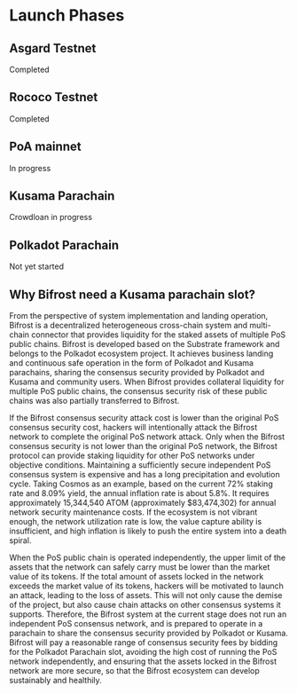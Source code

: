 # Launch Phases

## Asgard Testnet

Completed

## Rococo Testnet

Completed

## PoA mainnet

In progress

## Kusama Parachain

Crowdloan in progress

## Polkadot Parachain

Not yet started

## Why Bifrost need a Kusama parachain slot?

From the perspective of system implementation and landing operation, Bifrost is a decentralized heterogeneous cross-chain system and multi-chain connector that provides liquidity for the staked assets of multiple PoS public chains. Bifrost is developed based on the Substrate framework and belongs to the Polkadot ecosystem project. It achieves business landing and continuous safe operation in the form of Polkadot and Kusama parachains, sharing the consensus security provided by Polkadot and Kusama and community users. When Bifrost provides collateral liquidity for multiple PoS public chains, the consensus security risk of these public chains was also partially transferred to Bifrost.

If the Bifrost consensus security attack cost is lower than the original PoS consensus security cost, hackers will intentionally attack the Bifrost network to complete the original PoS network attack. Only when the Bifrost consensus security is not lower than the original PoS network, the Bifrost protocol can provide staking liquidity for other PoS networks under objective conditions. Maintaining a sufficiently secure independent PoS consensus system is expensive and has a long precipitation and evolution cycle. Taking Cosmos as an example, based on the current 72% staking rate and 8.09% yield, the annual inflation rate is about 5.8%. It requires approximately 15,344,540 ATOM \(approximately $83,474,302\) for annual network security maintenance costs. If the ecosystem is not vibrant enough, the network utilization rate is low, the value capture ability is insufficient, and high inflation is likely to push the entire system into a death spiral.

When the PoS public chain is operated independently, the upper limit of the assets that the network can safely carry must be lower than the market value of its tokens. If the total amount of assets locked in the network exceeds the market value of its tokens, hackers will be motivated to launch an attack, leading to the loss of assets. This will not only cause the demise of the project, but also cause chain attacks on other consensus systems it supports. Therefore, the Bifrost system at the current stage does not run an independent PoS consensus network, and is prepared to operate in a parachain to share the consensus security provided by Polkadot or Kusama. Bifrost will pay a reasonable range of consensus security fees by bidding for the Polkadot Parachain slot, avoiding the high cost of running the PoS network independently, and ensuring that the assets locked in the Bifrost network are more secure, so that the Bifrost ecosystem can develop sustainably and healthily.

